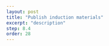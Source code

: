 ```yaml
---
layout: post
title: "Publish induction materials"
excerpt: "description"
step: 8.4
order: 28
---
```


